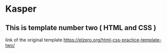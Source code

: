 # Kasper

## This is template number two ( HTML and CSS )

link of the original template https://elzero.org/html-css-practice-template-two/
